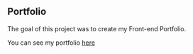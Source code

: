 ## Portfolio

The goal of this project was to create my Front-end Portfolio.

You can see my portfolio [here](https://yasmingsdm.github.io/portfolio/)
